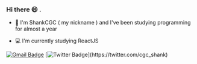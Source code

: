 ### Hi there 😄 . 

- 🎈 I'm ShankCGC ( my nickname ) and I've been studying programming for almost a year

- 💻 I'm currently studying ReactJS

[![Gmail Badge](https://img.shields.io/badge/-Gmail-c14438?style=for-the-badge&logo=Gmail&logoColor=white&link=mailto:shankcgc@gmail.com)](mailto:shankcgc@gmail.com)
[![Twitter Badge](https://img.shields.io/badge/-Twitter-1ca0f1?style=flat-square&labelColor=1ca0f1&logo=twitter&logoColor=white&link=https://twitter.com/felipefialho_)](https://twitter.com/cgc_shank)
